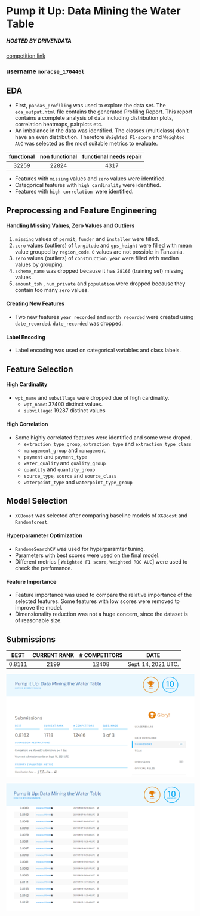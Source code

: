 # Pump it Up: Data Mining the Water Table 
##### _HOSTED BY DRIVENDATA_ 
[competition link](https://www.drivendata.org/competitions/7/pump-it-up-data-mining-the-water-table/)

### username `moracse_170446l`

## EDA
- First, `pandas_profiling`  was used to explore the data set. The `eda_output.html` file contains the generated Profiling Report. This report contains a complete analysis of data including distribution plots, correlation heatmaps, pairplots etc.  
- An imbalance in the data was identified. The classes (multiclass) don't have an even distribution. Therefore  `Weighted F1-score` and `Weighted AUC` was selected as the most suitable metrics to evaluate. 

| functional | non functional | functional needs repair |
| :---: | :---: |  :---:|
|32259|22824|4317|

- Features with `missing` values and `zero` values were identified.
- Categorical features with `high cardinality` were identified. 
- Features with `high correlation `were identified.

## Preprocessing and Feature Engineering

#### Handling Missing Values, Zero Values and Outliers
1. `missing` values of `permit`, `funder` and `installer` were filled.
2. `zero` values (outliers) of  `longitude` and `gps_height` were filled with mean value grouped by `region_code`. `0` values are not possible in Tanzania.
3. `zero` values (outliers) of  `construction_year` were filled with median values by grouping.
4. `scheme_name` was dropped because it has `28166` (training set) missing values.
5. `amount_tsh` , `num_private` and `population` were dropped because they contain too many `zero` values.

#### Creating New Features

- Two new features `year_recorded` and `month_recorded` were created using `date_recorded`. `date_recorded` was dropped. 

#### Label Encoding

- Label encoding was used on categorical variables and class labels.

## Feature Selection

#### High Cardinality
- `wpt_name` and `subvillage` were dropped due of high cardinality.
  * `wpt_name`: 37400 distinct values.
  * `subvillage`: 19287 distinct values

#### High Correlation
- Some highly correlated features were identified and some were droped.
  *  `extraction_type_group`, `extraction_type` and `extraction_type_class`
  *  `management_group` and `management`
  *  `payment` and `payment_type`
  *  `water_quality` and `quality_group`
  *  `quantity` and `quantity_group`
  *  `source_type`, `source` and `source_class`
  *  `waterpoint_type` and `waterpoint_type_group`

## Model Selection

- `XGBoost` was selected after comparing baseline models of `XGBoost` and `Randomforest`. 

#### Hyperparameter Optimization
- `RandomeSearchCV` was used for hyperparamter tuning. 
- Parameters with best scores were used on the final model.
- Different metrics [ `Weighted F1 score`, `Weighted ROC AUC`] were used to check the perfomance.

#### Feature Importance
- Feature importance was used to compare the relative importance of the selected features. Some features with low scores were removed to improve the model.
- Dimensionality reduction was not a huge concern, since the dataset is of reasonable size. 

## Submissions

| BEST | CURRENT RANK | # COMPETITORS | DATE |
| :------: | :------: | :------: | :------: |
| 0.8111 | 2199 | 12408 |  Sept. 14, 2021 UTC. |

![best submission](https://github.com/kavindaperera/pump-it-up-170446l/blob/main/submission_proof.PNG?raw=true)

![all submissions](https://github.com/kavindaperera/pump-it-up-170446l/blob/main/submissions.PNG?raw=true)



